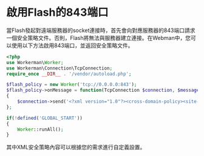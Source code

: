 # 啟用Flash的843端口

當Flash發起對遠端服務器的socket連接時，首先會向對應服務器的843端口請求一個安全策略文件。否則，Flash將無法與服務器建立連接。在Webman中，您可以使用以下方法啟用843端口，並返回安全策略文件。

```php
<?php
use Workerman\Worker;
use Workerman\Connection\TcpConnection;
require_once __DIR__ . '/vendor/autoload.php';

$flash_policy = new Worker('tcp://0.0.0.0:843');
$flash_policy->onMessage = function(TcpConnection $connection, $message)
{
    $connection->send('<?xml version="1.0"?><cross-domain-policy><site-control permitted-cross-domain-policies="all"/><allow-access-from domain="*" to-ports="*"/></cross-domain-policy>'."\0");
};

if(!defined('GLOBAL_START'))
{
    Worker::runAll();
}
```

其中XML安全策略內容可以根據您的需求進行自定義設置。
